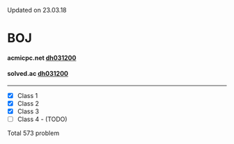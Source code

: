 Updated on 23.03.18


# **BOJ**  
#### acmicpc.net  [dh031200](https://www.acmicpc.net/user/dh031200)     
#### solved.ac [dh031200](https://solved.ac/profile/dh031200)     

---

- [x] Class 1  
- [x] Class 2  
- [x] Class 3  
- [ ] Class 4 - (TODO)

Total 573 problem  
